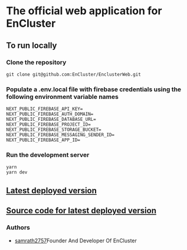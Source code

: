 # The official web application for EnCluster

## To run locally

### Clone the repository
```
git clone git@github.com:EnCluster/EnclusterWeb.git
```
### Populate a .env.local file with firebase credentials using the following environment variable names
```
NEXT_PUBLIC_FIREBASE_API_KEY=
NEXT_PUBLIC_FIREBASE_AUTH_DOMAIN=
NEXT_PUBLIC_FIREBASE_DATABASE_URL=
NEXT_PUBLIC_FIREBASE_PROJECT_ID=
NEXT_PUBLIC_FIREBASE_STORAGE_BUCKET=
NEXT_PUBLIC_FIREBASE_MESSAGING_SENDER_ID=
NEXT_PUBLIC_FIREBASE_APP_ID=
```

### Run the development server
```
yarn
yarn dev
```

## [Latest deployed version](https://en-cluster-web.vercel.app)
## [Source code for latest deployed version](https://github.com/samrath2007/enclusterWeb/)

### Authors
- [samrath2757](https://github.com/samrath2007/)Founder And Developer Of EnCluster
